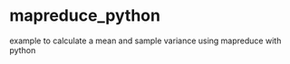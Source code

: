 mapreduce_python
================

example to calculate a mean and sample variance using mapreduce with python 

